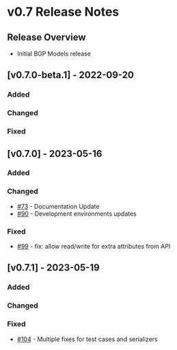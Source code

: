 # v0.7 Release Notes

## Release Overview

- Initial BGP Models release

## [v0.7.0-beta.1] - 2022-09-20

### Added

### Changed

### Fixed

## [v0.7.0] - 2023-05-16

### Added

### Changed
- [#73](https://github.com/nautobot/nautobot-app-bgp-models/pull/73) - Documentation Update
- [#90](https://github.com/nautobot/nautobot-app-bgp-models/pull/90) - Development environments updates

### Fixed

- [#99](https://github.com/nautobot/nautobot-app-bgp-models/pull/99) - fix: allow read/write for extra attributes from API

## [v0.7.1] - 2023-05-19

### Added

### Changed

### Fixed

- [#104](https://github.com/nautobot/nautobot-app-bgp-models/pull/104) - Multiple fixes for test cases and serializers 

